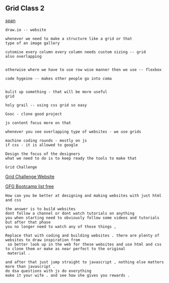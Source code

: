 ## Grid Class 2 

[span](https://www.digitalocean.com/community/tutorials/css-css-grid-layout-span-keyword)

~~~
draw.io -- website 

whenever we need to make a structure like a grid or that 
type of an image gallery 

cutomise every column every column needs custom sizing -- grid 
also overlapping


otherwise where we have to use row wise manner then we use -- flexbox

code hygeine -- makes other people go into coma 


~~~

~~~
bulit up something - that will be more useful 
grid 

holy grail -- using css grid so easy 
~~~

~~~
Gsoc - clone good project 

js content focus more on that 

~~~

~~~
whenever you see overlapping type of websites - we use grids  
~~~

~~~
machine coding rounds - mostly on js 
if css - it is allowed to google 
~~~

~~~
Design the focus of the designers 
what we need to do is to keep ready the tools to make that 

~~~

~~~
Grid Challenge 

~~~

[Grid Challenge Website](https://designyourlife.com.au/podcasts/)

[GFG Bootcamp list free ](https://www.geeksforgeeks.org/free-coding-bootcamps/?ref=rightsidebar-card)

~~~
How can you be better at designing and making websites with just html and css 

the answer is to build websites 
dont follow a channel or dont watch tutorials on anything 
you when starting need to obviously follow some videos and tutorials but after that phase 
you no longer need to watch any of those things , 

Replace that with coding and building websites . there are plenty of websites to draw inspiration from 
 so better look up in the web for these websites and use html and css to clone them or make as near perfect to the original 
 material . 

and after that just jump straight to javascript , nothing else matters more than javascript . 
do dsa questions with js do everything 
make it your wife . and see how she gives you rewards . 
~~~